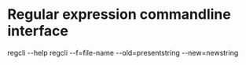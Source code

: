 # Regular expression commandline interface
regcli --help
regcli --f=file-name --old=presentstring --new=newstring
